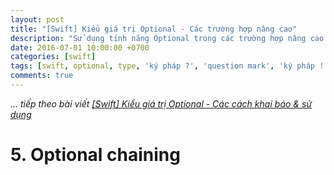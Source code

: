 ```yaml
---
layout: post
title: "[Swift] Kiểu giá trị Optional - Các trường hợp nâng cao"
description: "Sử dụng tính năng Optional trong các trường hợp nâng cao: Optional chaining & Ép kiểu (as, as? & as!)"
date: 2016-07-01 10:00:00 +0700
categories: [swift]
tags: [swift, optional, type, 'ký pháp ?', 'question mark', 'ký pháp !', 'exclamation mark', 'optional chaining', 'ép kiểu', 'value casting', 'as']
comments: true
---
```


*... tiếp theo bài viết [[Swift] Kiểu giá trị Optional - Các cách khai báo & sử dụng](swift-optionals-1)*

# 5. Optional chaining #